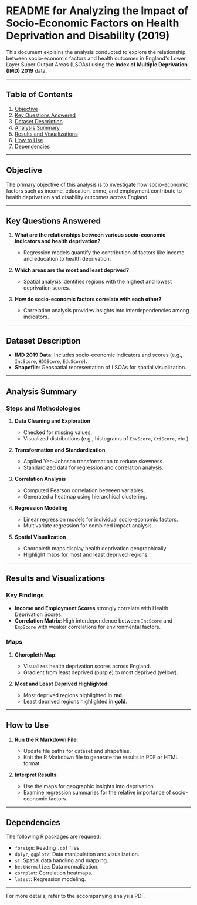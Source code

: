 
# README for Analyzing the Impact of Socio-Economic Factors on Health Deprivation and Disability (2019)

This document explains the analysis conducted to explore the relationship between socio-economic factors and health outcomes in England's Lower Layer Super Output Areas (LSOAs) using the **Index of Multiple Deprivation (IMD) 2019** data.

---

## Table of Contents
1. [Objective](#objective)
2. [Key Questions Answered](#key-questions-answered)
3. [Dataset Description](#dataset-description)
4. [Analysis Summary](#analysis-summary)
5. [Results and Visualizations](#results-and-visualizations)
6. [How to Use](#how-to-use)
7. [Dependencies](#dependencies)

---

## Objective
The primary objective of this analysis is to investigate how socio-economic factors such as income, education, crime, and employment contribute to health deprivation and disability outcomes across England.

---

## Key Questions Answered

1. **What are the relationships between various socio-economic indicators and health deprivation?**
   - Regression models quantify the contribution of factors like income and education to health deprivation.

2. **Which areas are the most and least deprived?**
   - Spatial analysis identifies regions with the highest and lowest deprivation scores.

3. **How do socio-economic factors correlate with each other?**
   - Correlation analysis provides insights into interdependencies among indicators.

---

## Dataset Description

- **IMD 2019 Data**: Includes socio-economic indicators and scores (e.g., `IncScore`, `HDDScore`, `EduScore`).
- **Shapefile**: Geospatial representation of LSOAs for spatial visualization.

---

## Analysis Summary

### Steps and Methodologies

1. **Data Cleaning and Exploration**
   - Checked for missing values.
   - Visualized distributions (e.g., histograms of `EnvScore`, `CriScore`, etc.).

2. **Transformation and Standardization**
   - Applied Yeo-Johnson transformation to reduce skewness.
   - Standardized data for regression and correlation analysis.

3. **Correlation Analysis**
   - Computed Pearson correlation between variables.
   - Generated a heatmap using hierarchical clustering.

4. **Regression Modeling**
   - Linear regression models for individual socio-economic factors.
   - Multivariate regression for combined impact analysis.

5. **Spatial Visualization**
   - Choropleth maps display health deprivation geographically.
   - Highlight maps for most and least deprived regions.

---

## Results and Visualizations

### Key Findings

- **Income and Employment Scores** strongly correlate with Health Deprivation Scores.
- **Correlation Matrix**: High interdependence between `IncScore` and `EmpScore` with weaker correlations for environmental factors.

### Maps

1. **Choropleth Map**:
   - Visualizes health deprivation scores across England.
   - Gradient from least deprived (purple) to most deprived (yellow).

2. **Most and Least Deprived Highlighted**:
   - Most deprived regions highlighted in **red**.
   - Least deprived regions highlighted in **gold**.

---

## How to Use

1. **Run the R Markdown File**:
   - Update file paths for dataset and shapefiles.
   - Knit the R Markdown file to generate the results in PDF or HTML format.

2. **Interpret Results**:
   - Use the maps for geographic insights into deprivation.
   - Examine regression summaries for the relative importance of socio-economic factors.

---

## Dependencies

The following R packages are required:
- `foreign`: Reading `.dbf` files.
- `dplyr`, `ggplot2`: Data manipulation and visualization.
- `sf`: Spatial data handling and mapping.
- `bestNormalize`: Data normalization.
- `corrplot`: Correlation heatmaps.
- `lmtest`: Regression modeling.

---

For more details, refer to the accompanying analysis PDF.
